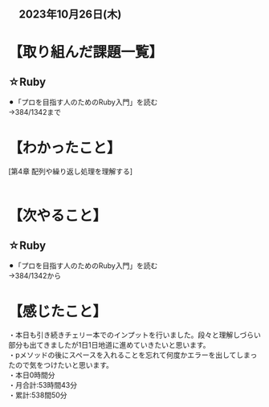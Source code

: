 ## 　2023年10月26日(木)
# 【取り組んだ課題一覧】
## ☆Ruby
⚫︎「プロを目指す人のためのRuby入門」を読む<br>
→384/1342まで<br>
# 【わかったこと】
[第4章 配列や繰り返し処理を理解する]<br>
<br>
# 【次やること】
## ☆Ruby
⚫︎「プロを目指す人のためのRuby入門」を読む<br>
→384/1342から<br>
# 【感じたこと】
・本日も引き続きチェリー本でのインプットを行いました。段々と理解しづらい部分も出てきましたが1日1日地道に進めていきたいと思います。<br>
・pメソッドの後にスペースを入れることを忘れて何度かエラーを出してしまったので気をつけたいと思います。<br>
・本日0時間分<br>
・月合計:53時間43分<br>
・累計:538間50分<br>
